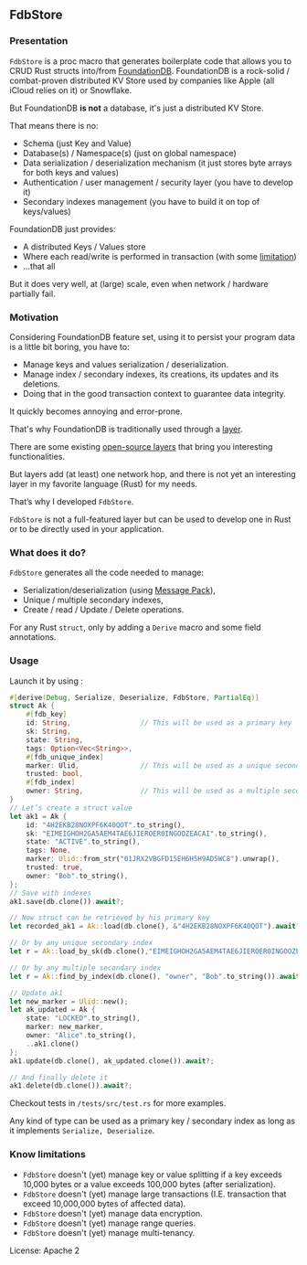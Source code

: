 ## FdbStore

### Presentation

`FdbStore` is a proc macro that generates boilerplate code that allows you to CRUD Rust structs into/from [FoundationDB](https://www.foundationdb.org/).
FoundationDB is a rock-solid / combat-proven distributed KV Store used by companies like Apple (all iCloud relies on it) or Snowflake.

But FoundationDB **is not** a database, it's just a distributed KV Store.

That means there is no:
- Schema (just Key and Value)
- Database(s) / Namespace(s) (just on global namespace)
- Data serialization / deserialization mechanism (it just stores byte arrays for both keys and values)
- Authentication / user management / security layer (you have to develop it)
- Secondary indexes management (you have to build it on top of keys/values)

FoundationDB just provides:
- A distributed Keys / Values store
- Where each read/write is performed in transaction (with some [limitation](https://apple.github.io/foundationdb/known-limitations.html))
- …that all

But it does very well, at (large) scale, even when network / hardware partially fail.
### Motivation

Considering FoundationDB feature set, using it to persist your program data is a little bit boring, you have to:
- Manage keys and values serialization / deserialization.
- Manage index / secondary indexes, its creations, its updates and its deletions.
- Doing that in the good transaction context to guarantee data integrity.

It quickly becomes annoying and error-prone.

That's why FoundationDB is traditionally used through a [layer](https://apple.github.io/foundationdb/layer-concept.html).

There are some existing [open-source layers](https://github.com/FoundationDB/awesome-foundationdb#layers) that bring you interesting functionalities.

But layers add (at least) one network hop, and there is not yet an interesting layer in my favorite language (Rust) for my needs.

That’s why I developed `FdbStore`.

`FdbStore` is not a full-featured layer but can be used to develop one in Rust or to be directly used in your application.

### What does it do?

`FdbStore` generates all the code needed to manage:
- Serialization/deserialization (using [Message Pack](https://msgpack.org/)),
- Unique / multiple secondary indexes,
- Create / read / Update / Delete operations.

For any Rust `struct`, only by adding a `Derive` macro and some field annotations.
### Usage

Launch it by using :

```rust
#[derive(Debug, Serialize, Deserialize, FdbStore, PartialEq)]
struct Ak {
    #[fdb_key]
    id: String,                 // This will be used as a primary key
    sk: String,
    state: String,
    tags: Option<Vec<String>>,
    #[fdb_unique_index]
    marker: Ulid,               // This will be used as a unique secondary index, one marker -> one primary key
    trusted: bool,
    #[fdb_index]
    owner: String,              // This will be used as a multiple secondary index, one owner -> a Vec< of primary keys >
}
// Let’s create a struct value
let ak1 = Ak {
    id: "4H2EKB28NOXPF6K40QOT".to_string(),
    sk: "EIMEIGHOH2GA5AEM4TAE6JIEROER0INGOOZEACAI".to_string(),
    state: "ACTIVE".to_string(),
    tags: None,
    marker: Ulid::from_str("01JRX2VBGFD15EH6H5H9AD5WC8").unwrap(),
    trusted: true,
    owner: "Bob".to_string(),
};
// Save with indexes
ak1.save(db.clone()).await?;

// Now struct can be retrieved by his primary key
let recorded_ak1 = Ak::load(db.clone(), &"4H2EKB28NOXPF6K40QOT").await?;

// Or by any unique secondary index
let r = Ak::load_by_sk(db.clone(),"EIMEIGHOH2GA5AEM4TAE6JIEROER0INGOOZEACAI".to_string(),).await?;

// Or by any multiple secondary index
let r = Ak::find_by_index(db.clone(), "owner", "Bob".to_string()).await?;

// Update ak1
let new_marker = Ulid::new();
let ak_updated = Ak {
    state: "LOCKED".to_string(),
    marker: new_marker,
    owner: "Alice".to_string(),
    ..ak1.clone()
};
ak1.update(db.clone(), ak_updated.clone()).await?;

// And finally delete it
ak1.delete(db.clone()).await?;
```

Checkout tests in `/tests/src/test.rs` for more examples.

Any kind of type can be used as a primary key / secondary index as long as it implements `Serialize, Deserialize`.

### Know limitations
- `FdbStore` doesn't (yet) manage key or value splitting if a key exceeds 10,000 bytes or a value exceeds 100,000 bytes (after serialization).
- `FdbStore` doesn't (yet) manage large transactions (I.E. transaction that exceed 10,000,000 bytes of affected data).
- `FdbStore` doesn't (yet) manage data encryption.
- `FdbStore` doesn't (yet) manage range queries.
- `FdbStore` doesn't (yet) manage multi-tenancy.


License: Apache 2
